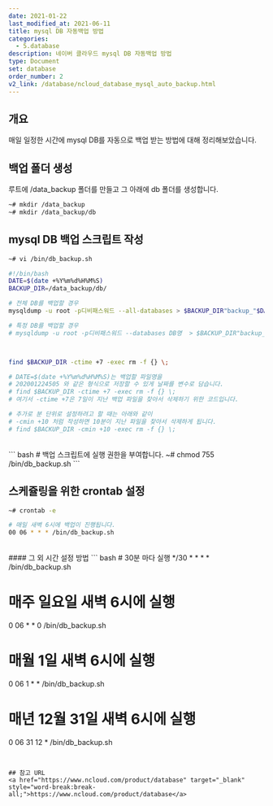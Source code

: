 ```yaml
---
date: 2021-01-22
last_modified_at: 2021-06-11
title: mysql DB 자동백업 방법
categories:
  - 5.database
description: 네이버 클라우드 mysql DB 자동백업 방법
type: Document
set: database
order_number: 2
v2_link: /database/ncloud_database_mysql_auto_backup.html
---
```

## 개요
매일 일정한 시간에 mysql DB를 자동으로 백업 받는 방법에 대해 정리해보았습니다.


## 백업 폴더 생성
루트에 /data_backup 폴더를 만들고 그 아래에 db 폴더를 생성합니다.
``` bash
~# mkdir /data_backup
~# mkdir /data_backup/db
```

## mysql DB 백업 스크립트 작성
``` bash
~# vi /bin/db_backup.sh

#!/bin/bash
DATE=$(date +%Y%m%d%H%M%S)
BACKUP_DIR=/data_backup/db/

# 전체 DB를 백업할 경우
mysqldump -u root -p디비패스워드 --all-databases > $BACKUP_DIR"backup_"$DATE.sql

# 특정 DB를 백업할 경우
# mysqldump -u root -p디비패스워드 --databases DB명  > $BACKUP_DIR"backup_"$DATE.sql



find $BACKUP_DIR -ctime +7 -exec rm -f {} \;

# DATE=$(date +%Y%m%d%H%M%S)는 백업할 파일명을 
# 202001224505 와 같은 형식으로 저장할 수 있게 날짜를 변수로 담습니다.  
# find $BACKUP_DIR -ctime +7 -exec rm -f {} \;  
# 여기서 -ctime +7은 7일이 지난 백업 파일을 찾아서 삭제하기 위한 코드입니다.  

# 추가로 분 단위로 설정하려고 할 때는 아래와 같이 
# -cmin +10 처럼 작성하면 10분이 지난 파일을 찾아서 삭제하게 됩니다.
# find $BACKUP_DIR -cmin +10 -exec rm -f {} \;
```

<br />
``` bash
# 백업 스크립트에 실행 권한을 부여합니다.
~# chmod 755 /bin/db_backup.sh
```

## 스케쥴링을 위한 crontab 설정
``` bash
~# crontab -e

# 매일 새벽 6시에 백업이 진행됩니다.
00 06 * * * /bin/db_backup.sh
```
<br />
#### 그 외 시간 설정 방법
``` bash
# 30분 마다 실행
*/30 * * * * /bin/db_backup.sh

# 매주 일요일 새벽 6시에 실행
0 06 * * 0 /bin/db_backup.sh

# 매월 1일 새벽 6시에 실행
0 06 1 * * /bin/db_backup.sh

# 매년 12월 31일 새벽 6시에 실행
0 06 31 12 * /bin/db_backup.sh
```


## 참고 URL
<a href="https://www.ncloud.com/product/database" target="_blank" style="word-break:break-all;">https://www.ncloud.com/product/database</a>

